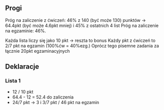 ## Progi
Próg na zaliczenie z ćwiczeń: 46% z 140 (być może 130) punktów -> 64.4pkt (być może 4.6pkt mniej) i 45% z ostatnich 4 list
Próg na zaliczenie na egzaminie: 46%.

Każda lista liczy się jako 10 pkt -> reszta to bonus
Każdy pkt z ćwiczeń to 2/7 pkt na egzamin (100%ćw = 40%ezg.)
Oprócz tego pisemne zadania za łącznie 20pkt egzaminacyjnych

## Deklaracje

### Lista 1
- 12 / 10 pkt
- 64.4 - 12 = 52.4 do zaliczenia
- 24/7 pkt -> 3 i 3/7 pkt / 46 pkt na egzamin